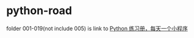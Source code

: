 # python-road
folder 001-019(not include 005) is link to [Python 练习册，每天一个小程序](github.com/Yixiaohan/show-me-the-code)
